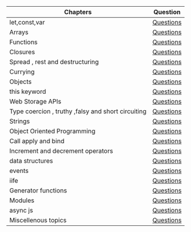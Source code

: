 | Chapters                                           | Question                                                     |
| -------------------------------------------------- | ------------------------------------------------------------ |
| let,const,var                                      | [Questions](https://github.com/SuvadeepMukherjee/JavaScript-Output-based-Interview-Questions/blob/main/let%2Cconst%2Cvar/Questions.md) |
| Arrays                                             | [Questions](https://github.com/SuvadeepMukherjee/JavaScript-Output-based-Interview-Questions/blob/main/arrays/Questions-on-arrays.md) |
| Functions                                          | [Questions](https://github.com/SuvadeepMukherjee/JavaScript-Output-based-Interview-Questions/blob/main/functions/Questions-on-functions.md) |
| Closures                                           | [Questions](https://github.com/SuvadeepMukherjee/JavaScript-Output-based-Interview-Questions/blob/main/Closures/Questions%20on%20Closures.md) |
| Spread , rest and destructuring                    | [Questions](https://github.com/SuvadeepMukherjee/JavaScript-Output-based-Interview-Questions/blob/main/spread-rest-destructuring(completed)/destructuring-questions.md) |
| Currying                                           | [Questions](https://github.com/SuvadeepMukherjee/JavaScript-Output-based-Interview-Questions/blob/main/currying/currying.md) |
| Objects                                            | [Questions](https://github.com/SuvadeepMukherjee/JavaScript-Output-based-Interview-Questions/blob/main/objects/Questions-on-objects.md) |
| this keyword                                       | [Questions](https://github.com/SuvadeepMukherjee/JavaScript-Output-based-Interview-Questions/blob/main/this-keyword/Questions%20on%20this%20keyword.md) |
| Web Storage APIs                                   | [Questions](https://github.com/SuvadeepMukherjee/JavaScript-Output-based-Interview-Questions/blob/main/Web%20Storage%20APIs/Questions-on-Web-Storage-APIs.md) |
| Type coercion , truthy ,falsy and short circuiting | [Questions](https://github.com/SuvadeepMukherjee/JavaScript-Output-based-Interview-Questions/blob/main/type-coercion%20%2Ctruthy%20%2C%20falsy%20and%20short-circuiting/Questions-on-type-coercion.md) |
| Strings                                            | [Questions](https://github.com/SuvadeepMukherjee/JavaScript-Output-based-Interview-Questions/blob/main/strings/Questions-on-strings.md) |
| Object Oriented Programming                        | [Questions](https://github.com/SuvadeepMukherjee/JavaScript-Output-based-Interview-Questions/blob/main/object%20oriented%20programming/Questions-on-object-oriented-programming.md) |
| Call apply and bind                                | [Questions](https://github.com/SuvadeepMukherjee/JavaScript-Output-based-Interview-Questions/blob/main/call-apply-bind/Questions-on-call-apply-bind.md) |
| Increment and decrement operators                  | [Questions](https://github.com/SuvadeepMukherjee/JavaScript-Output-based-Interview-Questions/blob/main/Increment%20and%20decrement%20operators/Questions-on-increment-and-decrement-operators.md) |
| data structures                                    | [Questions](https://github.com/SuvadeepMukherjee/JavaScript-Output-based-Interview-Questions/blob/main/data%20structures/Questions-on-data-structures.md) |
| events                                             | [Questions](https://github.com/SuvadeepMukherjee/JavaScript-Output-based-Interview-Questions/blob/main/Events/Questions-on-events.md) |
| iife                                               | [Questions](https://github.com/SuvadeepMukherjee/JavaScript-Output-based-Interview-Questions/blob/main/iife/Questions-on-iife.md) |
| Generator functions                                | [Questions](https://github.com/SuvadeepMukherjee/JavaScript-Output-based-Interview-Questions/blob/main/generator-functions/generator-functions.md) |
| Modules                                            | [Questions](https://github.com/SuvadeepMukherjee/JavaScript-Output-based-Interview-Questions/blob/main/modules/Questions-on-modules.md) |
| async js                                           | [Questions](https://github.com/SuvadeepMukherjee/JavaScript-Output-based-Interview-Questions/blob/main/%20async%20js/Questions-on-Asynchronous-js.md) |
| Miscellenous topics                                | [Questions](https://github.com/SuvadeepMukherjee/JavaScript-Output-based-Interview-Questions/blob/main/miscellenous%20/Questions-on-miscellenous-topics.md) |

